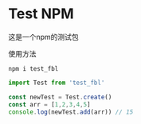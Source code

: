 # Test NPM 

这是一个npm的测试包

使用方法

```
npm i test_fbl
```

```javascript
import Test from 'test_fbl'

const newTest = Test.create()
const arr = [1,2,3,4,5]
console.log(newTest.add(arr)) // 15
```

